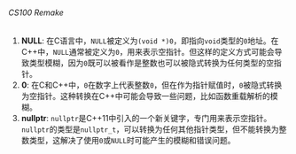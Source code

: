 ###### CS100 Remake

1. **NULL**: 在C语言中，`NULL`被定义为`(void *)0`，即指向`void`类型的`0`地址。在C++中，`NULL`通常被定义为`0`，用来表示空指针。但这样的定义方式可能会导致类型模糊，因为`0`既可以被看作是整数也可以被隐式转换为任何类型的空指针。
2. **0**: 在C和C++中，`0`在数字上代表整数`0`，但在作为指针赋值时，`0`被隐式转换为空指针。这种转换在C++中可能会导致一些问题，比如函数重载解析的模糊。
3. **nullptr**: `nullptr`是C++11中引入的一个新关键字，专门用来表示空指针。`nullptr`的类型是`nullptr_t`，可以转换为任何其他指针类型，但不能转换为整数类型，这解决了使用`0`或`NULL`时可能产生的模糊和错误问题。